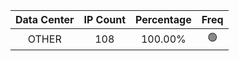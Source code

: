 | Data Center | IP Count | Percentage | Freq |
|:------------:|:--------:|:-----------:|:-----:|
| OTHER | 108 | 100.00% | 🟢 |